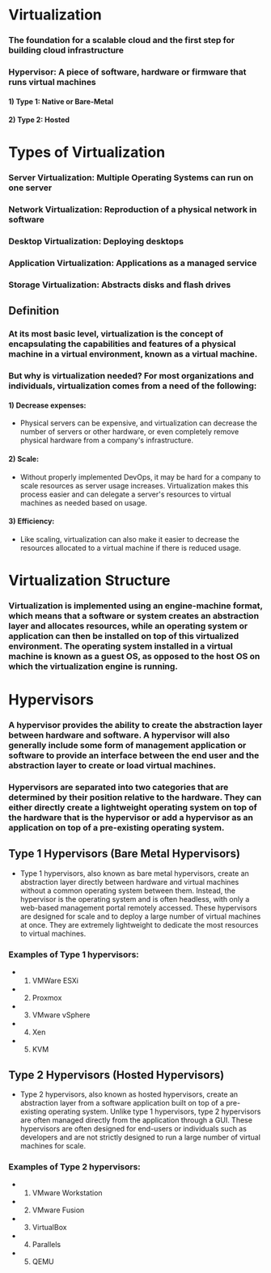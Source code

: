 # Virtualization

### The foundation for a scalable cloud and the first step for building cloud infrastructure

### Hypervisor: A piece of software, hardware or firmware that runs virtual machines

#### 1) Type 1: Native or Bare-Metal

#### 2) Type 2: Hosted

# Types of Virtualization

### Server Virtualization: Multiple Operating Systems can run on one server

### Network Virtualization: Reproduction of a physical network in software

### Desktop Virtualization: Deploying desktops

### Application Virtualization: Applications as a managed service

### Storage Virtualization: Abstracts disks and flash drives

## Definition

### At its most basic level, virtualization is the concept of encapsulating the capabilities and features of a physical machine in a virtual environment, known as a virtual machine.

### But why is virtualization needed? For most organizations and individuals, virtualization comes from a need of the following:

#### 1) Decrease expenses:

 - Physical servers can be expensive, and virtualization can decrease the number of servers or other hardware, or even completely remove physical hardware from a company's infrastructure.

#### 2) Scale:

 -  Without properly implemented DevOps, it may be hard for a company to scale resources as server usage increases. Virtualization makes this process easier and can delegate a server's resources to virtual machines as needed based on usage.

#### 3) Efficiency:

 -  Like scaling, virtualization can also make it easier to decrease the resources allocated to a virtual machine if there is reduced usage.

# Virtualization Structure

### Virtualization is implemented using an engine-machine format, which means that a software or system creates an abstraction layer and allocates resources, while an operating system or application can then be installed on top of this virtualized environment. The operating system installed in a virtual machine is known as a guest OS, as opposed to the host OS on which the virtualization engine is running.

# Hypervisors

### A hypervisor provides the ability to create the abstraction layer between hardware and software. A hypervisor will also generally include some form of management application or software to provide an interface between the end user and the abstraction layer to create or load virtual machines.

### Hypervisors are separated into two categories that are determined by their position relative to the hardware. They can either directly create a lightweight operating system on top of the hardware that is the hypervisor or add a hypervisor as an application on top of a pre-existing operating system.

## Type 1 Hypervisors (Bare Metal Hypervisors)

 - Type 1 hypervisors, also known as bare metal hypervisors, create an abstraction layer directly between hardware and virtual machines without a common operating system between them. Instead, the hypervisor is the operating system and is often headless, with only a web-based management portal remotely accessed. These hypervisors are designed for scale and to deploy a large number of virtual machines at once. They are extremely lightweight to dedicate the most resources to virtual machines.

### Examples of Type 1 hypervisors: 

 - 1) VMWare ESXi
  
 - 2) Proxmox
  
 - 3) VMware vSphere
  
 - 4) Xen
  
 - 5) KVM
  
## Type 2 Hypervisors (Hosted Hypervisors)

 - Type 2 hypervisors, also known as hosted hypervisors, create an abstraction layer from a software application built on top of a pre-existing operating system. Unlike type 1 hypervisors, type 2 hypervisors are often managed directly from the application through a GUI. These hypervisors are often designed for end-users or individuals such as developers and are not strictly designed to run a large number of virtual machines for scale.

### Examples of Type 2 hypervisors:

 - 1) VMware Workstation
  
 - 2) VMware Fusion
  
 - 3) VirtualBox
  
 - 4) Parallels
  
 - 5) QEMU
  

